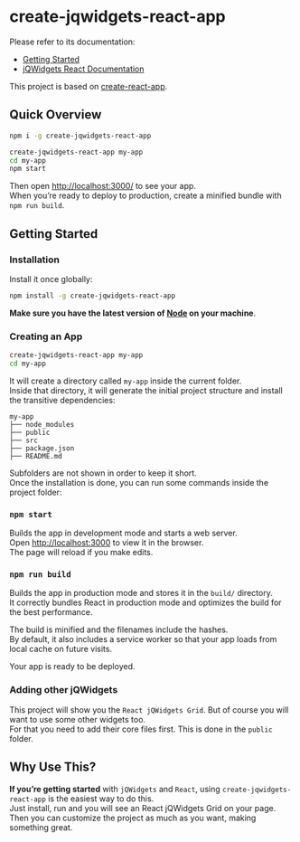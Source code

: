 # create-jqwidgets-react-app
Please refer to its documentation:
  - [Getting Started](https://github.com/jqwidgets/create-jqwidgets-react-app/blob/master/README.md#getting-started) 
  - [jQWidgets React Documentation](http://www.jqwidgets.com/reactjs-components-documentation/)

This project is based on [create-react-app](https://github.com/facebookincubator/create-react-app).

## Quick Overview
```sh
npm i -g create-jqwidgets-react-app 

create-jqwidgets-react-app my-app
cd my-app
npm start
```

Then open [http://localhost:3000/](http://localhost:3000/) to see your app.<br>
When you’re ready to deploy to production, create a minified bundle with `npm run build`.

## Getting Started

### Installation

Install it once globally:

```sh
npm install -g create-jqwidgets-react-app
```

**Make sure you have the latest version of [Node](https://nodejs.org/en/) on your machine**.

### Creating an App

```sh
create-jqwidgets-react-app my-app
cd my-app
```

It will create a directory called `my-app` inside the current folder.<br>
Inside that directory, it will generate the initial project structure and install the transitive dependencies:

```
my-app
├── node_modules
├── public
├── src
├── package.json
├── README.md
```

Subfolders are not shown in order to keep it short.<br>
Once the installation is done, you can run some commands inside the project folder:

### `npm start`
Builds the app in development mode and starts a web server. <br />
Open [http://localhost:3000](http://localhost:3000) to view it in the browser. <br />
The page will reload if you make edits.

### `npm run build`
Builds the app in production mode and stores it in the `build/` directory. <br />
It correctly bundles React in production mode and optimizes the build for the best performance.

The build is minified and the filenames include the hashes. <br />
By default, it also includes a service worker so that your app loads from local cache on future visits.

Your app is ready to be deployed.

### Adding other jQWidgets

This project will show you the `React jQWidgets Grid`. But of course you will want to use some other widgets too. <br />
For that you need to add their core files first. This is done in the `public` folder. <br />

## Why Use This?

**If you’re getting started** with `jQWidgets` and `React`, using `create-jqwidgets-react-app` is the easiest way to do this.  <br />
Just install, run and you will see an React jQWidgets Grid on your page. <br />
Then you can customize the project as much as you want, making something great.
